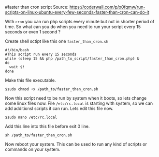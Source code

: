 #faster than cron script
Source: https://coderwall.com/p/x0fqmw/run-scripts-on-linux-ubuntu-every-few-seconds-faster-than-cron-can-do-it

With `cron` you can run php scripts every minute but not in shorter period of time. So what can you do when you need to run your script every 15 seconds or even 1 second ?

Create shell sctipt like this one `faster_than_cron.sh`
```
#!/bin/bash
#This script run every 15 seconds
while (sleep 15 && php /path_to_script/faster_than_cron.php) &
do
  wait $!
done
```
Make this file executable.
```
$sudo chmod +x /path_to/faster_than_cron.sh
```

Now this script need to be run by system when it boots, so lets change some linux files now. File `/etc/rc.local` is starting with system, so we can add additionsl scripts it can run. Lets edit this file now.

```
$sudo nano /etc/rc.local
```

Add this line into this file before exit 0 line.

```
sh /path_to/faster_than_cron.sh
```

Now reboot your system. This can be used to run any kind of scripts or commands on your system.
